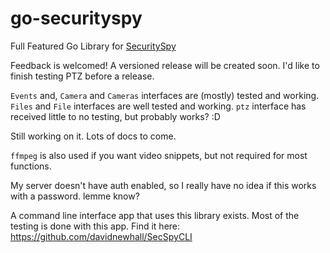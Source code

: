 # go-securityspy

Full Featured Go Library for [SecuritySpy](https://www.bensoftware.com/securityspy/)

Feedback is welcomed! A versioned release will be created soon. I'd like to finish testing PTZ before a release.

`Events` and, `Camera` and `Cameras` interfaces are (mostly) tested and working.
`Files` and `File` interfaces are well tested and working.
`ptz` interface has received little to no testing, but probably works? :D

Still working on it. Lots of docs to come.

`ffmpeg` is also used if you want video snippets, but not required for most functions.

My server doesn't have auth enabled, so I really have no idea if this works with a password. lemme know?

A command line interface app that uses this library exists. Most of the testing is done with this app.
Find it here: https://github.com/davidnewhall/SecSpyCLI

